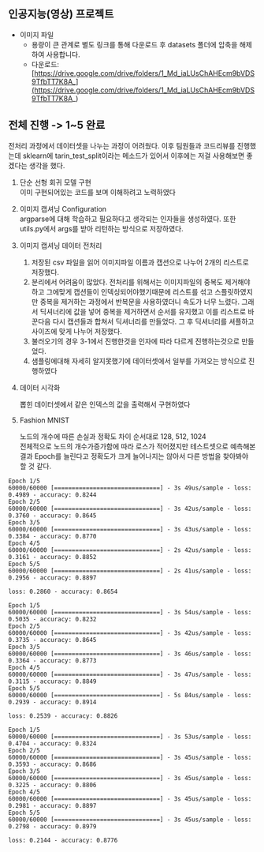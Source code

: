 ## 인공지능(영상) 프로젝트

  * 이미지 파일
    - 용량이 큰 관계로 별도 링크를 통해 다운로드 후 datasets 폴더에 압축을 해제하여 사용합니다.
    - 다운로드: [https://drive.google.com/drive/folders/1_Md_iaLUsChAHEcm9bVDS9TfbTT7K8A_](https://drive.google.com/drive/folders/1_Md_iaLUsChAHEcm9bVDS9TfbTT7K8A_)


## 전체 진행 -> 1~5 완료
  
  

전처리 과정에서 데이터셋을 나누는 과정이 어려웠다. 이후 팀원들과 코드리뷰를 진행했는데 sklearn에 tarin_test_split이라는 메소드가 있어서 이후에는 저걸 사용해보면 좋겠다는 생각을 했다.


1. 단순 선형 회귀 모델 구현  
이미 구현되어있는 코드를 보며 이해하려고 노력하였다
   
2. 이미지 캡셔닝 Configuration  
   argparse에 대해 학습하고 필요하다고 생각되는 인자들을 생성하였다. 또한 utils.py에서 args를 받아 리턴하는 방식으로 저장하였다.

3.  이미지 캡셔닝 데이터 전처리
    1.  저장된 csv 파일을 읽어 이미지파일 이름과 캡션으로 나누어 2개의 리스트로 저장했다.
    2.  분리에서 어려움이 많았다. 전처리를 위해서는 이미지파일의 중복도 제거해야하고 그에맞게 캡션들이 인덱싱되어야했기때문에 리스트를 섞고 스플릿하였지만 중복을 제거하는 과정에서 반복문을 사용하였더니 속도가 너무 느렸다. 그래서 딕셔너리에 값을 넣어 중복을 제거하면서 순서를 유지했고 이를 리스트로 바꾼다음 다시 캡션들과 합쳐서 딕셔너리를 만들었다. 그 후 딕셔너리를 셔플하고 사이즈에 맞게 나누어 저장했다.
    3.  불러오기의 경우 3-1에서 진행한것을 인자에 따라 다르게 진행하는것으로 만들었다.
    4.  샘플링에대해 자세히 알지못했기에 데이터셋에서 일부를 가져오는 방식으로 진행하였다

4.  데이터 시각화    
   
    뽑힌 데이터셋에서 같은 인덱스의 값을 출력해서 구현하였다
     
     
5. Fashion MNIST    
   
    노드의 개수에 따른 손실과 정확도 차이
    순서대로 128, 512, 1024  
    전체적으로 노드의 개수가증가함에 따라 로스가 적어졌지만 테스트셋으로 예측해본 결과
    Epoch를 늘린다고 정확도가 크게 늘어나지는 않아서 다른 방법을 찾아봐야 할 것 같다.
    
  ```
  Epoch 1/5
  60000/60000 [==============================] - 3s 49us/sample - loss: 0.4989 - accuracy: 0.8244
  Epoch 2/5
  60000/60000 [==============================] - 3s 42us/sample - loss: 0.3760 - accuracy: 0.8645 
  Epoch 3/5 
  60000/60000 [==============================] - 3s 43us/sample - loss: 0.3384 - accuracy: 0.8770 
  Epoch 4/5 
  60000/60000 [==============================] - 2s 42us/sample - loss: 0.3161 - accuracy: 0.8852 
  Epoch 5/5 
  60000/60000 [==============================] - 2s 41us/sample - loss: 0.2956 - accuracy: 0.8897

  loss: 0.2860 - accuracy: 0.8654

  Epoch 1/5
  60000/60000 [==============================] - 3s 54us/sample - loss: 0.5035 - accuracy: 0.8232
  Epoch 2/5
  60000/60000 [==============================] - 3s 42us/sample - loss: 0.3735 - accuracy: 0.8645
  Epoch 3/5
  60000/60000 [==============================] - 3s 46us/sample - loss: 0.3364 - accuracy: 0.8773
  Epoch 4/5
  60000/60000 [==============================] - 3s 47us/sample - loss: 0.3115 - accuracy: 0.8849
  Epoch 5/5
  60000/60000 [==============================] - 5s 84us/sample - loss: 0.2939 - accuracy: 0.8914

  loss: 0.2539 - accuracy: 0.8826

  Epoch 1/5
  60000/60000 [==============================] - 3s 53us/sample - loss: 0.4704 - accuracy: 0.8324
  Epoch 2/5
  60000/60000 [==============================] - 3s 45us/sample - loss: 0.3593 - accuracy: 0.8686
  Epoch 3/5
  60000/60000 [==============================] - 3s 45us/sample - loss: 0.3225 - accuracy: 0.8806
  Epoch 4/5
  60000/60000 [==============================] - 3s 45us/sample - loss: 0.2981 - accuracy: 0.8897
  Epoch 5/5
  60000/60000 [==============================] - 3s 45us/sample - loss: 0.2798 - accuracy: 0.8979

  loss: 0.2144 - accuracy: 0.8776
  ```
  
  
  


